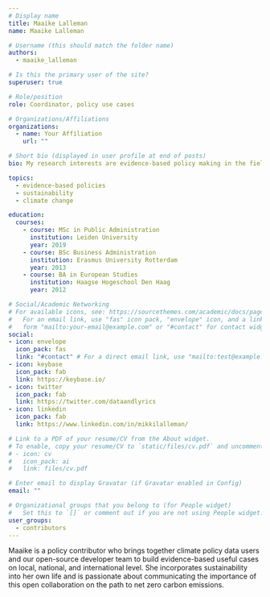 ```yaml
---
# Display name
title: Maaike Lalleman
name: Maaike Lalleman

# Username (this should match the folder name)
authors:
  - maaike_lalleman

# Is this the primary user of the site?
superuser: true

# Role/position
role: Coordinator, policy use cases

# Organizations/Affiliations
organizations:
  - name: Your Affiliation
    url: ""

# Short bio (displayed in user profile at end of posts)
bio: My research interests are evidence-based policy making in the fields of sustainability, climate change and climate justice.

topics:
  - evidence-based policies
  - sustainability
  - climate change

education:
  courses:
    - course: MSc in Public Administration
      institution: Leiden University
      year: 2019
    - course: BSc Business Administration
      institution: Erasmus University Rotterdam
      year: 2013
    - course: BA in European Studies
      institution: Haagse Hogeschool Den Haag
      year: 2012

# Social/Academic Networking
# For available icons, see: https://sourcethemes.com/academic/docs/page-builder/#icons
#   For an email link, use "fas" icon pack, "envelope" icon, and a link in the
#   form "mailto:your-email@example.com" or "#contact" for contact widget.
social:
- icon: envelope
  icon_pack: fas
  link: "#contact" # For a direct email link, use "mailto:test@example.org".
- icon: keybase
  icon_pack: fab
  link: https://keybase.io/
- icon: twitter
  icon_pack: fab
  link: https://twitter.com/dataandlyrics
- icon: linkedin
  icon_pack: fab
  link: https://www.linkedin.com/in/mikkilalleman/

# Link to a PDF of your resume/CV from the About widget.
# To enable, copy your resume/CV to `static/files/cv.pdf` and uncomment the lines below.
# - icon: cv
#   icon_pack: ai
#   link: files/cv.pdf

# Enter email to display Gravatar (if Gravatar enabled in Config)
email: ""

# Organizational groups that you belong to (for People widget)
#   Set this to `[]` or comment out if you are not using People widget.
user_groups:
  - contributors
---
```


Maaike is a policy contributor who brings together climate policy data users and our open-source developer team to build evidence-based useful cases on local, national, and international level. She incorporates sustainability into her own life and is passionate about communicating the importance of this open collaboration on the path to net zero carbon emissions.
